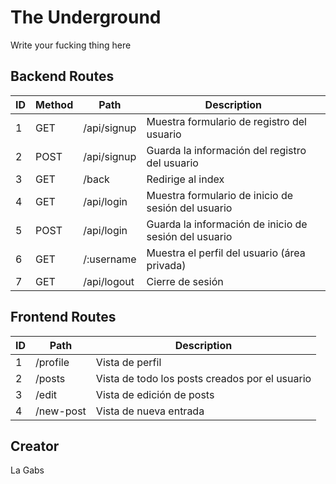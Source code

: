 # The Underground

Write your fucking thing here

## Backend Routes

ID | Method | Path | Description |
--- | --- | --- | --- |
1 | GET | /api/signup | Muestra formulario de registro del usuario |
2 | POST | /api/signup | Guarda la información del registro del usuario|
3 | GET | /back | Redirige al index|
4 | GET | /api/login | Muestra formulario de inicio de sesión del usuario |
5 | POST | /api/login  | Guarda la información de inicio de sesión del usuario |
6 | GET | /:username | Muestra el perfil del usuario (área privada) |
7 | GET | /api/logout  | Cierre de sesión |

## Frontend Routes
ID | Path | Description |
--- | --- | --- |
1 | /profile | Vista de perfil |
2 | /posts | Vista de todo los posts creados por el usuario |
3 | /edit | Vista de edición de posts |
4 | /new-post | Vista de nueva entrada |

## Creator
La Gabs
